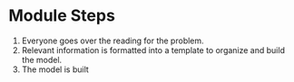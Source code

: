 # Module Steps
1. Everyone goes over the reading for the problem.
2. Relevant information is formatted into a template to organize and build the model.
3. The model is built
